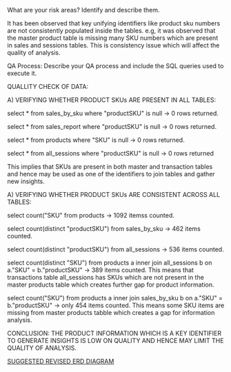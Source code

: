 What are your risk areas? Identify and describe them.

It has been observed that key unifying identifiers like product sku numbers are not consistently populated inside the tables. e.g, it was observed that the master product table is missing many SKU numbers which are present in sales and sessions tables. This is consistency issue which will affect the quality of analysis. 

QA Process:
Describe your QA process and include the SQL queries used to execute it.

QUALLITY CHECK OF DATA:

A) VERIFYING WHETHER PRODUCT SKUs ARE PRESENT IN ALL TABLES:

select * from sales_by_sku where "productSKU" is null -> 0 rows returned.

select * from sales_report where "productSKU" is null -> 0 rows returned.

select * from products where "SKU" is null -> 0 rows returned.

select * from all_sessions where "productSKU" is null -> 0 rows returned

This implies that SKUs are present in both master and transaction tables and hence may be used as one of the identifiers to join tables and gather new insights.

A) VERIFYING WHETHER PRODUCT SKUs ARE CONSISTENT ACROSS ALL TABLES:

select count("SKU" from products -> 1092 itemss counted.

select count(distinct "productSKU") from sales_by_sku -> 462 items counted.

select count(distinct "productSKU") from all_sessions -> 536 items counted.

select count(distinct "SKU") from products a inner join all_sessions b on a."SKU" = b."productSKU" -> 389 items counted. This means that transactions table all_sessions has SKUs which are not present in the master products table which creates further gap for product information.

select count("SKU") from products a inner join sales_by_sku b on a."SKU" = b."productSKU" -> only 454 items counted. This means some SKU items are missing from master products tabble which creates a gap for information analysis.

CONCLUSION: THE PRODUCT INFORMATION WHICH IS A KEY IDENTIFIER TO GENERATE INSIGHTS IS LOW ON QUALITY AND HENCE MAY LIMIT THE QUALITY OF ANALYSIS.

[SUGGESTED REVISED ERD DIAGRAM](schema.png)



